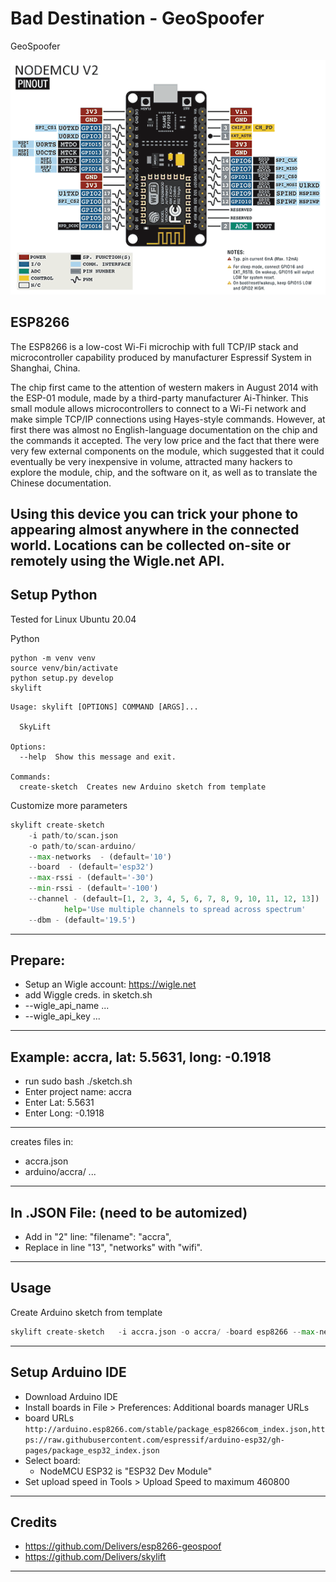 # Bad Destination - GeoSpoofer
GeoSpoofer

<img src="img/esp8266.png" alt="esp8266">

## ESP8266

The ESP8266 is a low-cost Wi-Fi microchip with full TCP/IP stack and microcontroller capability produced by manufacturer Espressif System in Shanghai, China.

The chip first came to the attention of western makers in August 2014 with the ESP-01 module, made by a third-party manufacturer Ai-Thinker. This small module allows microcontrollers to connect to a Wi-Fi network and make simple TCP/IP connections using Hayes-style commands. However, at first there was almost no English-language documentation on the chip and the commands it accepted. The very low price and the fact that there were very few external components on the module, which suggested that it could eventually be very inexpensive in volume, attracted many hackers to explore the module, chip, and the software on it, as well as to translate the Chinese documentation.

Using this device you can trick your phone to appearing almost anywhere in the connected world. Locations can be collected on-site or remotely using the Wigle.net API.
---
## Setup Python

Tested for Linux Ubuntu 20.04

Python	
```
python -m venv venv
source venv/bin/activate
python setup.py develop
skylift
```

```
Usage: skylift [OPTIONS] COMMAND [ARGS]...

  SkyLift

Options:
  --help  Show this message and exit.

Commands:
  create-sketch  Creates new Arduino sketch from template
  ```
 
Customize more parameters
```python
skylift create-sketch
	-i path/to/scan.json
	-o path/to/scan-arduino/
	--max-networks  - (default='10')
	--board  - (default='esp32')
	--max-rssi - (default='-30')
	--min-rssi - (default='-100')
	--channel - (default=[1, 2, 3, 4, 5, 6, 7, 8, 9, 10, 11, 12, 13])
			help='Use multiple channels to spread across spectrum'
	--dbm - (default='19.5')
```
---
## Prepare:
- Setup an Wigle account: https://wigle.net
- add Wiggle creds. in sketch.sh 
- --wigle_api_name ... 
- --wigle_api_key ...

---
## Example: accra, lat: 5.5631, long: -0.1918
- run sudo bash ./sketch.sh
- Enter project name: accra
- Enter Lat: 5.5631
- Enter Long: -0.1918
---
creates files in: 
- accra.json
- arduino/accra/ ...

---
## In .JSON File: (need to be automized)
- Add in "2" line: "filename": "accra",
- Replace in line "13", "networks" with "wifi".
---
 
## Usage
Create Arduino sketch from template
```python
skylift create-sketch	-i accra.json -o accra/ -board esp8266 --max-networks 15
```

---
## Setup Arduino IDE

- Download Arduino IDE
- Install boards in File > Preferences: Additional boards manager URLs
- board URLs `http://arduino.esp8266.com/stable/package_esp8266com_index.json,https://raw.githubusercontent.com/espressif/arduino-esp32/gh-pages/package_esp32_index.json`
- Select board:
	- NodeMCU ESP32 is "ESP32 Dev Module"
- Set upload speed in Tools > Upload Speed to maximum 460800

---
## Credits
- https://github.com/Delivers/esp8266-geospoof
- https://github.com/Delivers/skylift

---
